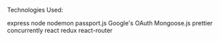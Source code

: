 Technologies Used:

express
node
nodemon
passport.js
Google's OAuth
Mongoose.js
prettier
concurrently
react
redux
react-router
